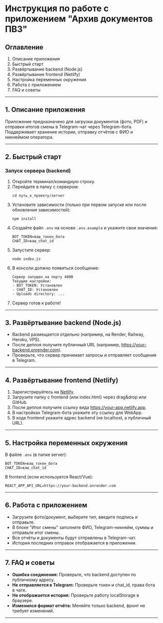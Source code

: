 # Инструкция по работе с приложением "Архив документов ПВЗ"

## Оглавление
1. Описание приложения
2. Быстрый старт
3. Развёртывание backend (Node.js)
4. Развёртывание frontend (Netlify)
5. Настройка переменных окружения
6. Работа с приложением
7. FAQ и советы

---

## 1. Описание приложения

Приложение предназначено для загрузки документов (фото, PDF) и отправки итогов смены в Telegram-чат через Telegram-бота. Поддерживает хранение истории, отправку отчётов с ФИО и никнеймом оператора.

---

## 2. Быстрый старт

### Запуск сервера (backend)

1. Откройте терминал/командную строку.
2. Перейдите в папку с сервером:
   ```
   cd путь_к_проекту/server
   ```
3. Установите зависимости (только при первом запуске или после обновления зависимостей):
   ```
   npm install
   ```
4. Создайте файл `.env` на основе `.env.example` и укажите свои значения:
   ```
   BOT_TOKEN=ваш_токен_бота
   CHAT_ID=ваш_chat_id
   ```
5. Запустите сервер:
   ```
   node index.js
   ```
6. В консоли должно появиться сообщение:
   ```
   Сервер запущен на порту 4000
   Текущие настройки:
   - BOT_TOKEN: Установлен
   - CHAT_ID: Установлен
   - Uploads directory: ...
   ```
7. Сервер готов к работе!

---

## 3. Развёртывание backend (Node.js)

- Backend размещается отдельно (например, на Render, Railway, Heroku, VPS).
- После деплоя получите публичный URL (например, https://your-backend.onrender.com).
- Проверьте, что сервер принимает запросы и отправляет сообщения в Telegram.

---

## 4. Развёртывание frontend (Netlify)

1. Зарегистрируйтесь на [Netlify](https://app.netlify.com).
2. Загрузите папку с frontend (или index.html) через drag&drop или GitHub.
3. После деплоя получите ссылку вида https://your-app.netlify.app.
4. В настройках Telegram-бота укажите эту ссылку для WebApp.
5. В коде frontend укажите адрес backend (не localhost, а публичный URL).

---

## 5. Настройка переменных окружения

В файле `.env` (в папке server):
```
BOT_TOKEN=ваш_токен_бота
CHAT_ID=ваш_chat_id
```

В frontend (если используется React/Vue):
```
REACT_APP_API_URL=https://your-backend.onrender.com
```

---

## 6. Работа с приложением

- Загрузите фото/документ, выберите тип, введите подпись и отправьте.
- В блоке "Итог смены" заполните ФИО, Telegram-никнейм, суммы и отправьте итог смены.
- Все отчёты и документы будут отправлены в Telegram-чат.
- История последних отправок отображается в приложении.

---

## 7. FAQ и советы

- **Ошибка соединения:** Проверьте, что backend доступен по публичному адресу.
- **Не отправляется в Telegram:** Проверьте токен и chat_id, права бота в чате.
- **Не отображается история:** Проверьте работу localStorage в браузере.
- **Изменился формат отчёта:** Меняйте только backend, фронт не требует изменений.

---
